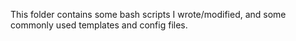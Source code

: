 This folder contains some bash scripts I wrote/modified, and some commonly used templates and config files.
